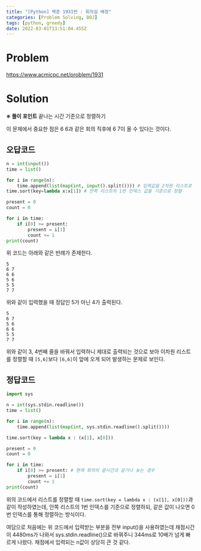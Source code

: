 ```yaml
---
title: "[Python] 백준 1931번 : 회의실 배정"
categories: [Problem Solving, BOJ]
tags: [python, greedy]
date: 2022-03-01T13:51:04.455Z
---
```

# Problem
<https://www.acmicpc.net/problem/1931>

# Solution
**※ 풀이 포인트**
끝나는 시간 기준으로 정렬하기

이 문제에서 중요한 점은 6 6과 같은 회의 직후에 6 7이 올 수 있다는 것이다.


## 오답코드
```py
n = int(input())
time = list()

for i in range(n):
    time.append(list(map(int, input().split()))) # 입력값을 2차원 리스트로 저장
time.sort(key=lambda x:x[1]) # 안쪽 리스트의 1번 인덱스 값을 기준으로 정렬

present = 0
count = 0

for i in time:
    if i[0] >= present:
        present = i[1]
        count += 1
print(count)
```

위 코드는 아래와 같은 반례가 존재한다.
```shell
5
6 7
6 6
5 6
5 5
7 7

```
위와 같이 입력했을 때 정답인 5가 아닌 4가 출력된다.
```shell
5
6 7
5 6
6 6
5 5
7 7
```
위와 같이 3, 4번째 줄을 바꿔서 입력하니 제대로 출력되는 것으로 보아 이차원 리스트를 정렬할 때 `[5,6]`보다 `[6,6]`이 앞에 오게 되어 발생하는 문제로 보인다.

## 정답코드
```py
import sys

n = int(sys.stdin.readline())
time = list()

for i in range(n):
    time.append(list(map(int, sys.stdin.readline().split())))

time.sort(key = lambda x : (x[1], x[0]))

present = 0
count = 0

for i in time:
    if i[0] >= present: # 현재 회의의 끝시간과 같거나 늦는 경우
        present = i[1]
        count += 1
print(count)
```
위의 코드에서 리스트를 정렬할 때 `time.sort(key = lambda x : (x[1], x[0]))`과 같이 작성하였는데, 안쪽 리스트의 1번 인덱스를 기준으로 정렬하되, 같은 값이 나오면 0번 인덱스를 통해 정렬하는 방식이다.

여담으로 처음에는 위 코드에서 입력받는 부분을 전부 input()을 사용하였는데 채점시간이 4480ms가 나와서 sys.stdin.readline()으로 바꿔주니 344ms로 10배가 넘게 빠르게 나왔다. 채점에서 입력되는 n값이 상당히 큰 것 같다. 
